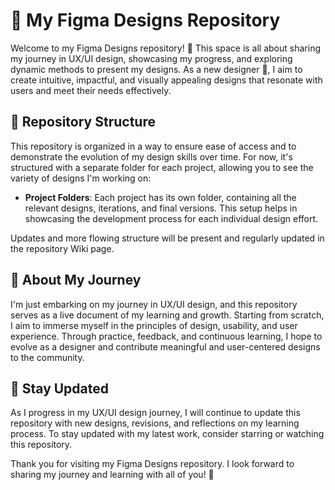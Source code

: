 # 🎨 My Figma Designs Repository

Welcome to my Figma Designs repository! 🚀 This space is all about sharing my journey in UX/UI design, showcasing my progress, and exploring dynamic methods to present my designs. As a new designer 🌱, I aim to create intuitive, impactful, and visually appealing designs that resonate with users and meet their needs effectively.

## 📁 Repository Structure

This repository is organized in a way to ensure ease of access and to demonstrate the evolution of my design skills over time. For now, it's structured with a separate folder for each project, allowing you to see the variety of designs I'm working on:

- **Project Folders**: Each project has its own folder, containing all the relevant designs, iterations, and final versions. This setup helps in showcasing the development process for each individual design effort.

Updates and more flowing structure will be present and regularly updated in the repository Wiki page.

## 🚀 About My Journey

I'm just embarking on my journey in UX/UI design, and this repository serves as a live document of my learning and growth. Starting from scratch, I aim to immerse myself in the principles of design, usability, and user experience. Through practice, feedback, and continuous learning, I hope to evolve as a designer and contribute meaningful and user-centered designs to the community.

## 🌟 Stay Updated

As I progress in my UX/UI design journey, I will continue to update this repository with new designs, revisions, and reflections on my learning process. To stay updated with my latest work, consider starring or watching this repository.

Thank you for visiting my Figma Designs repository. I look forward to sharing my journey and learning with all of you! 🌈
